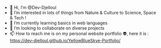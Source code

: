 - 👋 Hi, I’m @Dev-Djelloul
- 👀 I’m interested in lots of things from Nature & Culture to Science, Space & Tech ! 
- 🌱 I’m currently learning basics in web languages 
- 💞️ I’m looking to collaborate on diverse projects 
- 📫 How to reach me is on my personal website portfolio 👽, here it is : https://dev-djelloul.github.io/YellowBlueSkye-Portfolio/

<!---
Dev-Djelloul/Dev-Djelloul is a ✨ special ✨ repository because its `README.md` (this file) appears on your GitHub profile.
You can click the Preview link to take a look at your changes.
--->
